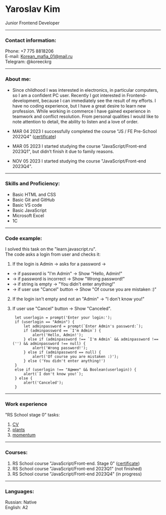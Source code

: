 # Yaroslav Kim
Junior Frontend Developer
***
### Contact information:
Phone: +7 775 8818206  
E-mail: Korean_mafia_01@mail.ru  
Telegram: @koreeckrg
***
### About me:  
- Since childhood I was interested in electronics, in particular computers, so I am a confident PC user. Recently I got interested in Frontend-development, because I can immediately see the result of my efforts. I have no coding experience, but I have a great desire to learn new profession. While working in commerce I have gained experience in teamwork and conflict resolution. From personal qualities I would like to note attention to detail, the ability to listen and a love of order.  

- MAR 04 2023 I successfully completed the course "JS / FE Pre-School 2022Q4" ([certificate](https://app.rs.school/certificate/2ojen9fs))  
- MAR 05 2023 I started studying the course "JavaScript/Front-end 2023Q1", but didn’t finish it due to family reasons.  
- NOV 05 2023 I started studying the course "JavaScript/Front-end 2023Q4".
***
### Skills and Proficiency:  
- Basic HTML and CSS
- Basic Git and GitHub
- Basic VS code
- Basic JavaScript
- Microsoft Excel
- 1С
***
### Code example:
I solved this task on the "learn.javascript.ru".  
The code asks a login from user and checks it:  
1. If the login is Admin -> asks for a password ->
- -> if password is "I'm Admin" -> Show "Hello, Admin!"
- -> if password is incorrect -> Show "Wrong password!"
- -> if string is empty -> "You didn't enter anything!"
- -> if user use "Cancel" button -> Show "Of course you are mistaken :)"
2. If the login isn't empty and not an "Admin" -> "I don't know you!"
3. If user use "Cancel" button -> Show "Canceled".  

        let userlogin = prompt('Enter your login:');
        if (userlogin == "Admin") {
            let adminpassword = prompt(`Enter Admin's password:`);
            if (adminpassword == `I'm Admin`) {
                alert('Hello, Admin!');
            } else if (adminpassword !== `I'm Admin` && adminpassword !== ('') && adminpassword !== null) {
                alert('Wrong password!');
            } else if (adminpassword == null) {
                alert('Of course you are mistaken :)');
            } else ('You didn't enter anything!')
        }
        else if (userlogin !== "Админ" && Boolean(userlogin)) {
            alert(`I don't know you!`);
        } else {
            alert('Canceled');
        }
***
### Work experience
"RS School stage 0" tasks:  
1) [CV](https://github.com/KimYaroslav/rsschool-cv/tree/gh-pages)  
2) [plants](https://github.com/rolling-scopes-school/kimyaroslav-JSFEPRESCHOOL2022Q4/tree/plants-part3)  
3) [momentum](https://github.com/rolling-scopes-school/kimyaroslav-JSFEPRESCHOOL2022Q4/tree/momentum/momentum)
***
### Courses:
1) RS School course "JavaScript/Front-end. Stage 0" ([certificate](https://app.rs.school/certificate/2ojen9fs))  
2) RS School course "JavaScript/Front-end 2023Q1" (not finished)  
3) RS School course "JavaScript/Front-end 2023Q4" (in progress)
***
### Languages:
Russian: Native  
English: A2
